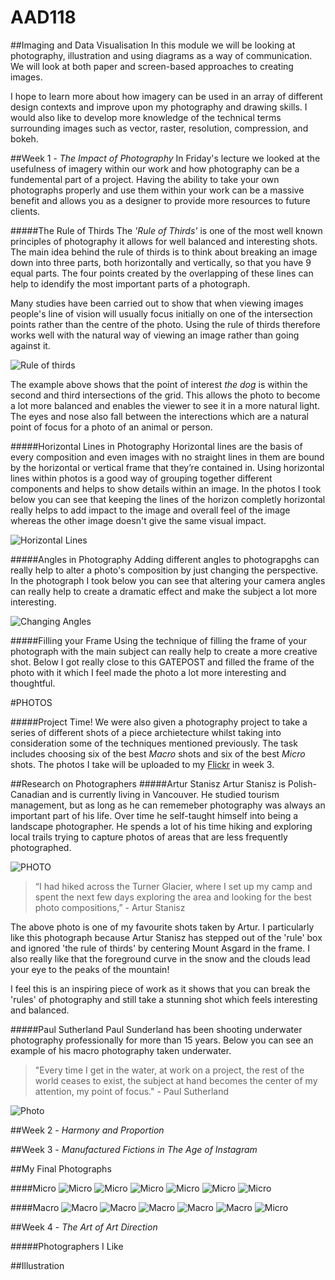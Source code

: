 # AAD118
##Imaging and Data Visualisation
In this module we will be looking at photography, illustration and using diagrams as a way of communication. We will look at both paper and screen-based approaches to creating images. 

I hope to learn more about how imagery can be used in an array of different design contexts and improve upon my photography and drawing skills. I would also like to develop more knowledge of the technical terms surrounding images such as vector, raster, resolution, compression, and bokeh. 

##Week 1 - *The Impact of Photography*
In Friday's lecture we looked at the usefulness of imagery within our work and how photography can be a fundemental part of a project. Having the ability to take your own photographs properly and use them within your work can be a massive benefit and allows you as a designer to provide more resources to future clients. 

#####The Rule of Thirds
The *'Rule of Thirds'* is one of the most well known principles of photography it allows for well balanced and interesting shots. The main idea behind the rule of thirds is to think about breaking an image down into three parts, both horizontally and vertically, so that you have 9 equal parts. The four points created by the overlapping of these lines can help to idendify the most important parts of a photograph. 

Many studies have been carried out to show that when viewing images people's line of vision will usually focus initially on one of the intersection points rather than the centre of the photo. Using the rule of thirds therefore works well with the natural way of viewing an image rather than going against it. 


![Rule of thirds](https://github.com/JemmaEagleson/AAD118/blob/master/Images/rule%20of%20thirds.png?raw=true)

The example above shows that the point of interest *the dog* is within the second and third intersections of the grid. This allows the photo to become a lot more balanced and enables the viewer to see it in a more natural light. The eyes and nose also fall between the interections which are a natural point of focus for a photo of an animal or person. 

#####Horizontal Lines in Photography
Horizontal lines are the basis of every composition and even images with no straight lines in them are bound by the horizontal or vertical frame that they’re contained in. Using horizontal lines within photos is a good way of grouping together different components and helps to show details within an image. In the photos I took below you can see that keeping the lines of the horizon completly horizontal really helps to add impact to the image and overall feel of the image whereas the other image doesn't give the same visual impact. 

![Horizontal Lines](https://github.com/JemmaEagleson/AAD118/blob/master/Images/Horizaontal%20lines%20.png?raw=true)

#####Angles in Photography
Adding different angles to photograpghs can really help to alter a photo's composition by just changing the perspective. In the photograph I took below you can see that altering your camera angles can really help to create a dramatic effect and make the subject a lot more interesting. 

![Changing Angles](https://github.com/JemmaEagleson/AAD118/blob/master/Images/Angles.png?raw=true)

#####Filling your Frame
Using the technique of filling the frame of your photograph with the main subject can really help to create a more creative shot.  Below I got really close to this GATEPOST and filled the frame of the photo with it which I feel made the photo a lot more interesting and thoughtful. 

#PHOTOS

#####Project Time!
We were also given a photography project to take a series of different shots of a piece archietecture whilst taking into consideration some of the techniques mentioned previously. The task includes choosing six of the best *Macro* shots and six of the best *Micro* shots. The photos I take will be uploaded to my [Flickr](https://www.flickr.com/photos/127785088@N07/) in week 3. 

##Research on Photographers
#####Artur Stanisz 
Artur Stanisz is Polish-Canadian and is currently living in Vancouver. He studied tourism management, but as long as he can rememeber photography was always an important part of his life. Over time he self-taught himself into being a landscape photographer. He spends a lot of his time hiking and exploring local trails trying to capture photos of areas that are less frequently photographed.

![PHOTO](https://github.com/JemmaEagleson/AAD118/blob/master/Images/Artur%20Stanisz%20.png?raw=true)

>“I had hiked across the Turner Glacier, where I set up my camp and spent the next few days exploring the area and looking for the best photo compositions,” - Artur Stanisz 

The above photo is one of my favourite shots taken by Artur. I particularly like this photograph because Artur Stanisz has stepped out of the 'rule' box and ignored 'the rule of thirds' by centering Mount Asgard in the frame. I also really like that the foreground curve in the snow and the clouds lead your eye to the peaks of the mountain!

I feel this is an inspiring piece of work as it shows that you can break the 'rules' of photography and still take a stunning shot which feels interesting and balanced. 

#####Paul Sutherland
Paul Sunderland has been shooting underwater photography professionally for more than 15 years. Below you can see an example of his macro photography taken underwater. 

>"Every time I get in the water, at work on a project, the rest of the world ceases to exist, the subject at hand becomes the center of my attention, my point of focus." - Paul Sutherland

![Photo](https://github.com/JemmaEagleson/AAD118/blob/master/Images/%20Paul%20Sutherland.png?raw=true)

##Week 2 - *Harmony and Proportion*



##Week 3 - *Manufactured Fictions in The Age of Instagram*


##My Final Photographs

####Micro 
![Micro](https://github.com/JemmaEagleson/AAD118/blob/master/Images/mirco%201.png?raw=true)
![Micro](https://github.com/JemmaEagleson/AAD118/blob/master/Images/micro2.png?raw=true)
![Micro](https://github.com/JemmaEagleson/AAD118/blob/master/Images/micro3.png?raw=true)
![Micro](https://github.com/JemmaEagleson/AAD118/blob/master/Images/micro4.png?raw=true)
![Micro](https://github.com/JemmaEagleson/AAD118/blob/master/Images/macro5.png?raw=true)
![Micro](https://github.com/JemmaEagleson/AAD118/blob/master/Images/micro6.png?raw=true)

####Macro
![Macro](https://github.com/JemmaEagleson/AAD118/blob/master/Images/macro%202.png?raw=true)
![Macro](https://github.com/JemmaEagleson/AAD118/blob/master/Images/macro.png?raw=true)
![Macro](https://github.com/JemmaEagleson/AAD118/blob/master/Images/macro%203.png?raw=true)
![Macro](https://github.com/JemmaEagleson/AAD118/blob/master/Images/macro%204.png?raw=true)
![Macro](https://github.com/JemmaEagleson/AAD118/blob/master/Images/macro6.png?raw=true)
![Micro](https://farm9.staticflickr.com/8581/16445701897_42523048b4_b.jpg)



##Week 4 - *The Art of Art Direction*


#####Photographers I Like






##Illustration














